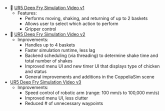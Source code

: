 
   - 🤖 [UR5 Deep Fry Simulation Video v1](https://www.youtube.com/watch?v=A1o8x-pBRHQ)
      - Features:
         - Performs moving, shaking, and returning of up to 2 baskets
         - Allows user to select which action to perform
         - Gripper control
   - 🤖 [UR5 Deep Fry Simulation Video v2](https://www.youtube.com/watch?v=x2EhPGrvZ0g)
      - Improvements:
         - Handles up to 4 baskets
         - Faster simulation runtime, less lag
         - Backend scheduling (via threading) to determine shake time and total number of shakes
         - Improved menu UI and new timer UI that displays type of chicken and status
         - General improvements and additions in the CoppeliaSim scene
   -  [UR5 Deep Fry Simulation Video v3](https://www.youtube.com/watch?v=B6eoovQDeW8)
      - Improvements:
         - Speed control of robotic arm (range: 100 mm/s to 100,000 mm/s)
         - Improved menu UI, less clutter
         - Reduced # of unnecessary waypoints
